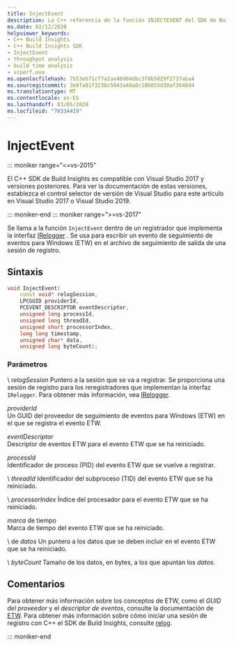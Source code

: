 ```yaml
---
title: InjectEvent
description: La C++ referencia de la función INJECTEVENT del SDK de Build Insights.
ms.date: 02/12/2020
helpviewer_keywords:
- C++ Build Insights
- C++ Build Insights SDK
- InjectEvent
- throughput analysis
- build time analysis
- vcperf.exe
ms.openlocfilehash: 7b53eb71cf7a2ae40d04dbc3f8b5829f2737aba4
ms.sourcegitcommit: 3e8fa01f323bc5043a48a0c18b855d38af3648d4
ms.translationtype: MT
ms.contentlocale: es-ES
ms.lasthandoff: 03/05/2020
ms.locfileid: "78334419"
---
```

# <a name="injectevent"></a>InjectEvent

::: moniker range="<=vs-2015"

El C++ SDK de Build Insights es compatible con Visual Studio 2017 y versiones posteriores. Para ver la documentación de estas versiones, establezca el control selector de versión de Visual Studio para este artículo en Visual Studio 2017 o Visual Studio 2019.

::: moniker-end
::: moniker range=">=vs-2017"

Se llama a la función `InjectEvent` dentro de un registrador que implementa la interfaz [IRelogger](../other-types/irelogger-class.md) . Se usa para escribir un evento de seguimiento de eventos para Windows (ETW) en el archivo de seguimiento de salida de una sesión de registro.

## <a name="syntax"></a>Sintaxis

```cpp
void InjectEvent(
    const void* relogSession,
    LPCGUID providerId,
    PCEVENT_DESCRIPTOR eventDescriptor,
    unsigned long processId,
    unsigned long threadId,
    unsigned short processorIndex,
    long long timestamp,
    unsigned char* data,
    unsigned long byteCount);
```

### <a name="parameters"></a>Parámetros

\ *relogSession*
Puntero a la sesión que se va a registrar. Se proporciona una sesión de registro para los reregistradores que implementan la interfaz `IRelogger`. Para obtener más información, vea [IRelogger](../other-types/irelogger-class.md).

*providerId*\
Un GUID del proveedor de seguimiento de eventos para Windows (ETW) en el que se registra el evento ETW.

*eventDescriptor*\
Descriptor de eventos ETW para el evento ETW que se ha reiniciado.

*processId*\
Identificador de proceso (PID) del evento ETW que se vuelve a registrar.

\ *threadId*
Identificador del subproceso (TID) del evento ETW que se ha reiniciado.

\ *processorIndex*
Índice del procesador para el evento ETW que se ha reiniciado.

*marca* de tiempo\
Marca de tiempo del evento ETW que se ha reiniciado.

\ de *datos*
Un puntero a los datos que se deben incluir en el evento ETW que se ha reiniciado.

\ *byteCount*
Tamaño de los datos, en bytes, a los que apuntan los *datos*.

## <a name="remarks"></a>Comentarios

Para obtener más información sobre los conceptos de ETW, como el *GUID del proveedor* y el *descriptor de eventos*, consulte la documentación de [ETW](/windows/win32/etw/about-event-tracing). Para obtener más información sobre cómo iniciar una sesión de registro con C++ el SDK de Build Insights, consulte [relog](relog.md).

::: moniker-end
